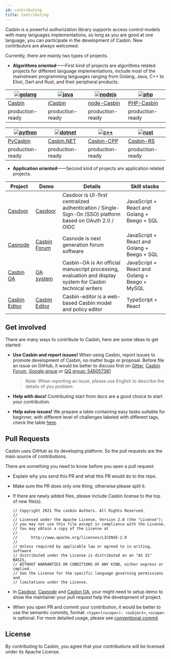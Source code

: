 ```yaml
---
id: contributing
title: Contributing
---
```


Casbin is a powerful authorization library supports access control models with many languages implementations, so long as you are good at one language, you can participate in the development of Casbin. New contributors are always welcomed.

Currently, there are mainly two types of projects.

* **Algorithms oriented**——First kind of projects are algorithms related projects for different language implementations, include most of the mainstream programming languages ranging from Golang, Java, C++ to Elixir, Dart and Rust, and their peripheral products.

[![golang](https://casbin.org/img/langs/golang.png)](https://github.com/casbin/casbin) | [![java](https://casbin.org/img/langs/java.png)](https://github.com/casbin/jcasbin) | [![nodejs](https://casbin.org/img/langs/nodejs.png)](https://github.com/casbin/node-casbin) | [![php](https://casbin.org/img/langs/php.png)](https://github.com/php-casbin/php-casbin)
----|----|----|----
[Casbin](https://github.com/casbin/casbin) | [jCasbin](https://github.com/casbin/jcasbin) | [node-Casbin](https://github.com/casbin/node-casbin) | [PHP-Casbin](https://github.com/php-casbin/php-casbin)
production-ready | production-ready | production-ready | production-ready

[![python](https://casbin.org/img/langs/python.png)](https://github.com/casbin/pycasbin) | [![dotnet](https://casbin.org/img/langs/dotnet.png)](https://github.com/casbin/Casbin.NET) | [![c++](https://casbin.org/img/langs/cpp.png)](https://github.com/casbin/casbin-cpp) | [![rust](https://casbin.org/img/langs/rust.png)](https://github.com/casbin/casbin-rs)
----|----|----|----
[PyCasbin](https://github.com/casbin/pycasbin) | [Casbin.NET](https://github.com/casbin/Casbin.NET) | [Casbin-CPP](https://github.com/casbin/casbin-cpp) | [Casbin-RS](https://github.com/casbin/casbin-rs)
production-ready | production-ready | production-ready | production-ready

* **Application oriented**——Second kind of projects are application related projects.

| Project | Demo | Details | Skill stacks |
| -- | -- | -- | -- |
| [Casdoor](https://github.com/casdoor/casdoor) | [Casdoor](https://door.casbin.com/) | Casdoor is UI-first centralized authentication / Single-Sign-On (SSO) platform based on OAuth 2.0 / OIDC | JavaScript + React and Golang + Beego + SQL |
| [Casnode](https://github.com/casbin/casnode) | [Casbin Forum](https://forum.casbin.com) | Casnode is next generation forum software | JavaScript + React and Golang + Beego + SQL |
| [Casbin OA](https://github.com/casbin/casbin-oa) | [OA system](https://oa.casbin.com) | Casbin-OA is An official manuscript processing, evaluation and display system for Casbin technical writers | JavaScript + React and Golang + Beego + MySQL |
| [Casbin Editor](https://github.com/casbin/casbin-editor) | [Casbin Editor](https://casbin.org/casbin-editor) | Casbin-editor is a web-based Casbin model and policy editor | TypeScript + React |

## Get involved

There are many ways to contribute to Casbin, here are some ideas to get started:

* **Use Casbin and report issues!** When using Casbin, report issues to promote development of Casbin, no matter bugs or proposal. Before file an issue on GitHub, it would be better to discuss first on [Gitter](https://gitter.im/casbin/Lobby), [Casbin Forum](https://forum.casbin.com), [Google group](https://groups.google.com/g/casbin) or [QQ group: 546057381](https://shang.qq.com/wpa/qunwpa?idkey=8ac8b91fc97ace3d383d0035f7aa06f7d670fd8e8d4837347354a31c18fac885)

  > Note: When reporting an issue, please use English to describe the details of you problem.

* **Help with docs!** Contributing start from docs are a good choice to start your contribution.

* **Help solve issues!** We prepare a table containing easy tasks suitable for beginner, with different level of challenges labeled with different tags, check the table [here](https://github.com/orgs/casbin/projects/2).

## Pull Requests

Casbin uses GitHub as its developing platform. So the pull requests are the main source of contributions.

There are something you need to know before you open a pull request:

* Explain why you send this PR and what this PR would do to the repo.

* Make sure the PR does only one thing, otherwise please split it.

* If there are newly added files, please include Casbin license to the top of new file(s).

  ```
  // Copyright 2021 The casbin Authors. All Rights Reserved.
  //
  // Licensed under the Apache License, Version 2.0 (the "License");
  // you may not use this file except in compliance with the License.
  // You may obtain a copy of the License at
  //
  //      http://www.apache.org/licenses/LICENSE-2.0
  //
  // Unless required by applicable law or agreed to in writing, software
  // distributed under the License is distributed on an "AS IS" BASIS,
  // WITHOUT WARRANTIES OR CONDITIONS OF ANY KIND, either express or implied.
  // See the License for the specific language governing permissions and
  // limitations under the License.
  ```

* In [Casdoor](https://github.com/casdoor/casdoor), [Casnode](https://github.com/casbin/casnode) and [Casbin OA](https://github.com/casbin/casbin-oa), your might need to setup demo to show the maintainer your pull request help the development of project.

* When you open PR and commit your contribution, it would be better to use the semantic commits, format: ```<type>(<scope>): <subject>```, ```<scope>``` is optional. For more detailed usage, please see [conventional commit](https://www.conventionalcommits.org/en/v1.0.0/)

## License

By contributing to Casbin, you agree that your contributions will be licensed under its Apache License.